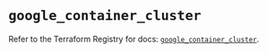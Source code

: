# `google_container_cluster`

Refer to the Terraform Registry for docs: [`google_container_cluster`](https://registry.terraform.io/providers/hashicorp/google/5.34.0/docs/resources/container_cluster).
